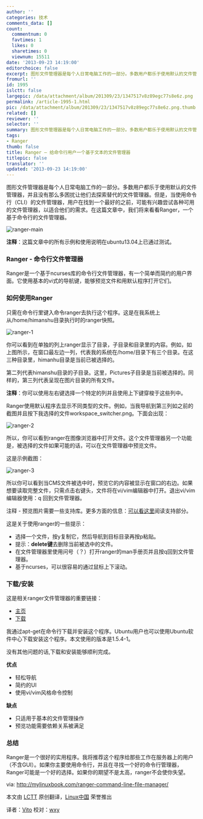 ```yaml
---
author: ''
categories: 技术
comments_data: []
count:
  commentnum: 0
  favtimes: 1
  likes: 0
  sharetimes: 0
  viewnum: 15511
date: '2013-09-23 14:19:00'
editorchoice: false
excerpt: 图形文件管理器是每个人日常电脑工作的一部分。多数用户都乐于使用默认的文件管理器，并且没有那么多困扰让他们去探索替代的文件管理器。但是，当使用命令行（CLI）的文件管理器，用户在找到一个最好的之前，可能有  ...
fromurl: ''
id: 1995
islctt: false
largepic: /data/attachment/album/201309/23/1347517v8z89egc77s8e6z.png
permalink: /article-1995-1.html
pic: /data/attachment/album/201309/23/1347517v8z89egc77s8e6z.png.thumb.jpg
related: []
reviewer: ''
selector: ''
summary: 图形文件管理器是每个人日常电脑工作的一部分。多数用户都乐于使用默认的文件管理器，并且没有那么多困扰让他们去探索替代的文件管理器。但是，当使用命令行（CLI）的文件管理器，用户在找到一个最好的之前，可能有  ...
tags:
- Ranger
thumb: false
title: Ranger – 给命令行用户一个基于文本的文件管理器
titlepic: false
translator: ''
updated: '2013-09-23 14:19:00'
---
```


图形文件管理器是每个人日常电脑工作的一部分。多数用户都乐于使用默认的文件管理器，并且没有那么多困扰让他们去探索替代的文件管理器。但是，当使用命令行（CLI）的文件管理器，用户在找到一个最好的之前，可能有兴趣尝试各种可用的文件管理器，以适合他们的需求。在这篇文章中，我们将来看看Ranger，一个基于命令行的文件管理器。


![ranger-main](/data/attachment/album/201309/23/1347517v8z89egc77s8e6z.png)


 **注释**：这篇文章中的所有示例和使用说明在ubuntu13.04上已通过测试。


### **Ranger - 命令行文件管理器**


Ranger是一个基于ncurses库的命令行文件管理器，有一个简单而简约的用户界面。它使用基本的vi式的导航键，能够预览文件和用默认程序打开它们。


### **如何使用Ranger**


只需在命令行里键入命令ranger去执行这个程序。这是在我系统上从/home/himanshu目录执行时的ranger快照。


![ranger-1](/data/attachment/album/201309/23/134753jrb9rbwfhn9b38by.png)


你可以看到在单独的列上ranger显示了目录，子目录和目录里的内容。例如，如上图所示，在窗口最左边一列，代表我的系统在/home/目录下有三个目录。在这三种目录里，himanhu目录是当前已被选择的。


第二列代表himanshu目录的子目录。这里，Pictures子目录是当前被选择的。同样的，第三列代表呈现在图片目录的所有文件。


**注释**：你可以使用左右键选择一个特定的列并且使用上下键穿梭于这些列中。


Ranger使用默认程序去显示不同类型的文件。例如，当我导航到第三列如之前的截图并且按下我选择的文件workspace\_switcher.png。下面会出现：


![ranger-2](/data/attachment/album/201309/23/134754dz6eadk4onyehrnn.png)


所以，你可以看到ranger在图像浏览器中打开文件。这个文件管理器另一个功能是，被选择的文件如果可能的话，可以在文件管理器中预览文件。


这是示例截图：


![ranger-3](/data/attachment/album/201309/23/134756hkb0qkdzjhjjh8b0.png)


所以你可以看到当CMS文件被选中时，预览它的内容被显示在窗口的右边。如果想要读取完整文件，只需点击右键头，文件将在vi/vim编辑器中打开。退出vi/vim编辑器使用：q 回到文件管理器。


注释 - 预览图片需要一些支持库。更多方面的信息：[可以看这里](http://ranger.nongnu.org/)阅读支持部分。


这是关于使用ranger的一些提示：


* 选择一个文件，按y复制它，然后导航到目标目录再按p粘贴。
* 提示：**delete键**去删除当前被选中的文件。
* 在文件管理器里使用问号（？）打开ranger的man手册页并且按q回到文件管理器。
* 基于ncurses，可以很容易的通过鼠标上下滚动。


### **下载/安装**


这是相关ranger文件管理器的重要链接：


* [主页](http://ranger.nongnu.org/index.html)
* [下载](http://ranger.nongnu.org/download.html)


我通过apt-get在命令行下载并安装这个程序。Ubuntu用户也可以使用Ubuntu软件中心下载安装这个程序。本文使用的版本是1.5.4-1。


没有其他问题的话,下载和安装能够顺利完成。


**优点**


* 轻松导航
* 简约的UI
* 使用vi/vim风格命令控制


**缺点**


* 只适用于基本的文件管理操作
* 预览功能需要依赖关系被满足


### **总结**


Ranger是一个很好的实用程序。我将推荐这个程序给那些工作在服务器上的用户（不含GUI）。如果你主要使用命令行，并且在寻找一个好的命令行管理器，Ranger可能是一个好的选择。如果你的期望不是太高，ranger不会使你失望。


 


via: <http://mylinuxbook.com/ranger-command-line-file-manager/>


本文由 [LCTT](https://github.com/LCTT/TranslateProject) 原创翻译，[Linux中国](http://linux.cn/portal.php) 荣誉推出


译者：[Vito](http://linux.cn/space/vito) 校对：[wxy](http://linux.cn/space/wxy)
